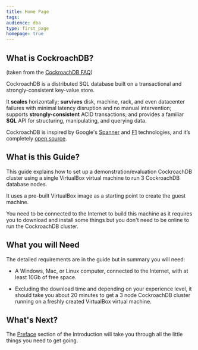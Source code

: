 ```yaml
---
title: Home Page
tags: 
audience: dba
type: first_page
homepage: true
---
```


## What is CockroachDB?

(taken from the [CockroachDB FAQ](https://www.cockroachlabs.com/docs/frequently-asked-questions.html))

CockroachDB is a distributed SQL database built on a transactional and strongly-consistent key-value store. 

It **scales** horizontally; **survives** disk, machine, rack, and even datacenter failures with minimal latency disruption and no manual intervention; supports **strongly-consistent** ACID transactions; and provides a familiar **SQL** API for structuring, manipulating, and querying data.

CockroachDB is inspired by Google's [Spanner](http://research.google.com/archive/spanner.html) and [F1](http://research.google.com/pubs/pub38125.html) technologies, and it’s completely [open source](https://github.com/cockroachdb/cockroach).


## What is this Guide?

This guide explains how to set up a demonstration/evaluation CockroachDB cluster using a single VirtualBox virtual machine to run 3 CockroachDB database nodes.

It uses a pre-built VirtualBox image as a starting point to create the guest machine.

You need to be connected to the Internet to build this machine as it requires you to download and install some things but you don't need to be online to run the CockroachDB cluster.


## What you will Need

The detailed requirements are in the guide but in summary you will need:

- A Windows, Mac, or Linux computer, connected to the Internet, with at least 10Gb of free space.

- Excluding the download time and depending on your experience level, it should take you about 20 minutes to get a 3 node CockroachDB cluster running on a freshly created VirtualBox virtual machine.


## What's Next?

The [Preface](cockroach-vb-single_preface) section of the Introduction will take you through all the little things you need to get going. 

